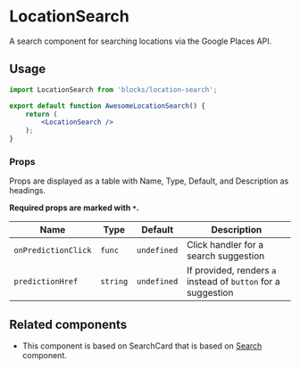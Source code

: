 LocationSearch
===

A search component for searching locations via the Google Places API.

## Usage

```jsx
import LocationSearch from 'blocks/location-search';

export default function AwesomeLocationSearch() {
	return (
		<LocationSearch />
	);
}
```

### Props

Props are displayed as a table with Name, Type, Default, and Description as headings.

**Required props are marked with `*`.**

Name | Type | Default | Description
--- | --- | --- | ---
`onPredictionClick` | `func` | `undefined` | Click handler for a search suggestion
`predictionHref` | `string` | `undefined` | If provided, renders `a` instead of `button` for a suggestion


## Related components

* This component is based on SearchCard that is based on [Search](../design/search) component.
